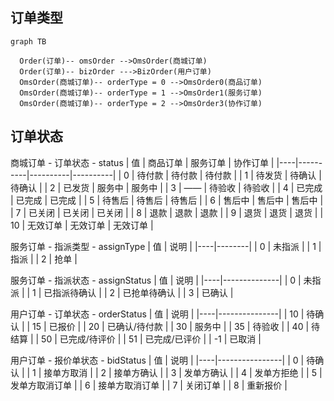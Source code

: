 ## 订单类型

```mermaid
graph TB

  Order(订单)-- omsOrder -->OmsOrder(商城订单)
  Order(订单)-- bizOrder --->BizOrder(用户订单)
  OmsOrder(商城订单)-- orderType = 0 -->OmsOrder0(商品订单)
  OmsOrder(商城订单)-- orderType = 1 -->OmsOrder1(服务订单)
  OmsOrder(商城订单)-- orderType = 2 -->OmsOrder3(协作订单)
```

## 订单状态

商城订单 - 订单状态 - status
| 值 | 商品订单 | 服务订单 | 协作订单 |
|----|----------|----------|----------|
| 0 | 待付款 | 待付款 | 待付款 |
| 1 | 待发货 | 待确认 | 待确认 |
| 2 | 已发货 | 服务中 | 服务中 |
| 3 | —— | 待验收 | 待验收 |
| 4 | 已完成 | 已完成 | 已完成 |
| 5 | 待售后 | 待售后 | 待售后 |
| 6 | 售后中 | 售后中 | 售后中 |
| 7 | 已关闭 | 已关闭 | 已关闭 |
| 8 | 退款 | 退款 | 退款 |
| 9 | 退货 | 退货 | 退货 |
| 10 | 无效订单 | 无效订单 | 无效订单 |

服务订单 - 指派类型 - assignType
| 值 | 说明 |
|----|--------|
| 0 | 未指派 |
| 1 | 指派 |
| 2 | 抢单 |

服务订单 - 指派状态 - assignStatus
| 值 | 说明 |
|----|--------------|
| 0 | 未指派 |
| 1 | 已指派待确认 |
| 2 | 已抢单待确认 |
| 3 | 已确认 |

用户订单 - 订单状态 - orderStatus
| 值 | 说明 |
|----|---------------|
| 10 | 待确认 |
| 15 | 已报价 |
| 20 | 已确认/待付款 |
| 30 | 服务中 |
| 35 | 待验收 |
| 40 | 待结算 |
| 50 | 已完成/待评价 |
| 51 | 已完成/已评价 |
| -1 | 已取消 |

用户订单 - 报价单状态 - bidStatus
| 值 | 说明 |
|----|----------------|
| 0 | 待确认 |
| 1 | 接单方取消 |
| 2 | 接单方确认 |
| 3 | 发单方确认 |
| 4 | 发单方拒绝 |
| 5 | 发单方取消订单 |
| 6 | 接单方取消订单 |
| 7 | 关闭订单 |
| 8 | 重新报价 |
